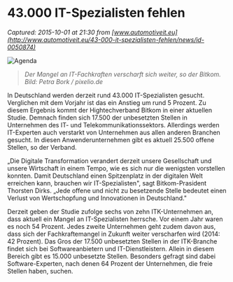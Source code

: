 # 43.000 IT-Spezialisten fehlen

_Captured: 2015-10-01 at 21:30 from [www.automotiveit.eu](http://www.automotiveit.eu/43-000-it-spezialisten-fehlen/news/id-0050874)_

![Agenda](http://www.automotiveit.eu/wp-content/uploads/2015/01/634063_original_R_K_B_by_Petra-Bork_pixelio.de_.jpg)

> _Der Mangel an IT-Fachkraften verscharft sich weiter, so der Bitkom. Bild: Petra Bork / pixelio.de_

In Deutschland werden derzeit rund 43.000 IT-Spezialisten gesucht. Verglichen mit dem Vorjahr ist das ein Anstieg um rund 5 Prozent. Zu diesem Ergebnis kommt der Hightechverband Bitkom in einer aktuellen Studie. Demnach finden sich 17.500 der unbesetzten Stellen in Unternehmen des IT- und Telekommunikationssektors. Allerdings werden IT-Experten auch verstarkt von Unternehmen aus allen anderen Branchen gesucht. In diesen Anwenderunternehmen gibt es aktuell 25.500 offene Stellen, so der Verband.

„Die Digitale Transformation verandert derzeit unsere Gesellschaft und unsere Wirtschaft in einem Tempo, wie es sich nur die wenigsten vorstellen konnten. Damit Deutschland einen Spitzenplatz in der digitalen Welt erreichen kann, brauchen wir IT-Spezialisten", sagt Bitkom-Prasident Thorsten Dirks. „Jede offene und nicht zu besetzende Stelle bedeutet einen Verlust von Wertschopfung und Innovationen in Deutschland."

Derzeit geben der Studie zufolge sechs von zehn ITK-Unternehmen an, dass aktuell ein Mangel an IT-Spezialisten herrsche. Vor einem Jahr waren es noch 54 Prozent. Jedes zweite Unternehmen geht zudem davon aus, dass sich der Fachkraftemangel in Zukunft weiter verscharfen wird (2014: 42 Prozent). Das Gros der 17.500 unbesetzten Stellen in der ITK-Branche findet sich bei Softwareanbietern und IT-Dienstleistern. Allein in diesem Bereich gibt es 15.000 unbesetzte Stellen. Besonders gefragt sind dabei Software-Experten, nach denen 64 Prozent der Unternehmen, die freie Stellen haben, suchen.
